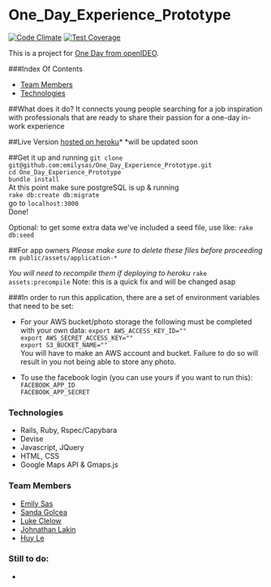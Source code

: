 # One_Day_Experience_Prototype

[![Code Climate](https://codeclimate.com/github/emilysas/One_Day_Experience_Prototype/badges/gpa.svg)](https://codeclimate.com/github/emilysas/One_Day_Experience_Prototype) [![Test Coverage](https://codeclimate.com/github/emilysas/One_Day_Experience_Prototype/badges/coverage.svg)](https://codeclimate.com/github/emilysas/One_Day_Experience_Prototype)


This is a project for [One Day from openIDEO](https://openideo.com/challenge/youth-employment-pathways/ideas/one-day).

###Index Of Contents
- <a href="#team-members">Team Members</a>
- <a href="#technologies">Technologies</a>


##What does it do?
It connects young people searching for a job inspiration with professionals that are ready to share their passion for a one-day in-work experience

##Live Version
[hosted on heroku](https://one-day-xp.herokuapp.com/)*
*will be updated soon

##Get it up and running
`git clone git@github.com:emilysas/One_Day_Experience_Prototype.git`  
`cd One_Day_Experience_Prototype`  
`bundle install`  
At this point make sure postgreSQL is up & running  
`rake db:create db:migrate`  
go to `localhost:3000`  
Done!

Optional:
to get some extra data we've included a seed file, use like:
`rake db:seed`

##For app owners
*Please make sure to delete these files before proceeding*
 `rm public/assets/application-*`
 
*You will need to recompile them if deploying to heroku*
`rake assets:precompile`
Note: this is a quick fix and will be changed asap

###In order to run this application, there are a set of environment variables that need to be set:

* For your AWS bucket/photo storage the following must be completed with your own data:
`export AWS_ACCESS_KEY_ID=""`  
`export AWS_SECRET_ACCESS_KEY=""`  
`export S3_BUCKET_NAME=""`  
You will have to make an AWS account and bucket.
Failure to do so will result in you not being able to store any photo.

* To use the facebook login (you can use yours if you want to run this): 
`FACEBOOK_APP_ID`  
`FACEBOOK_APP_SECRET`

### Technologies
- Rails, Ruby, Rspec/Capybara
- Devise
- Javascript, JQuery
- HTML, CSS
- Google Maps API & Gmaps.js

[](#team)<a name="team"></a>
### Team Members
- [Emily Sas](https://github.com/emilysas)
- [Sanda Golcea](https://github.com/sandagolcea)
- [Luke Clelow](https://github.com/lukeclewlow)
- [Johnathan Lakin](https://github.com/jjlakin)
- [Huy Le](https://github.com/tekhuy)

### Still to do:
- 